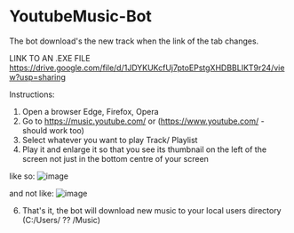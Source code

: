 # YoutubeMusic-Bot
The bot download's the new track when the link of the tab changes.

LINK TO AN .EXE FILE
https://drive.google.com/file/d/1JDYKUKcfUj7ptoEPstgXHDBBLIKT9r24/view?usp=sharing

Instructions: 

1. Open a browser Edge, Firefox, Opera
2. Go to https://music.youtube.com/ or (https://www.youtube.com/ - should work too)
3. Select whatever you want to play Track/ Playlist
4. Play it and enlarge it so that you see its thumbnail on the left of the screen not just in the bottom centre of your screen

like so:
![image](https://user-images.githubusercontent.com/74878050/113135161-155ea680-9222-11eb-9ad8-61dee7d092f0.png)

and not like:
![image](https://user-images.githubusercontent.com/74878050/113135252-31624800-9222-11eb-9b95-bb6858d41b92.png)


6. That's it, the bot will download new music to your local users directory (C:/Users/ ?? /Music)
